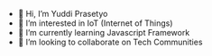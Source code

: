 - 👋 Hi, I’m Yuddi Prasetyo 
- 👀 I’m interested in IoT (Internet of Things)
- 🌱 I’m currently learning Javascript Framework
- 💞️ I’m looking to collaborate on Tech Communities

<!---
YuddiPrase/YuddiPrase is a ✨ special ✨ repository because its `README.md` (this file) appears on your GitHub profile.
You can click the Preview link to take a look at your changes.
--->
